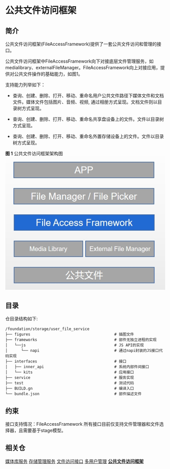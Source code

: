 # 公共文件访问框架

## 简介

公共文件访问框架(FileAccessFramework)提供了一套公共文件访问和管理的接口。

公共文件访问框架中FileAccessFramework向下对接底层文件管理服务，如medialibrary、externalFileManager。FileAccessFramework向上对接应用，提供对公共文件操作的基础能力，如图1。

支持能力列举如下：
- 查询、创建、删除、打开、移动、重命名用户公共文件路径下媒体文件和文档文件。媒体文件包括图片、音频、视频, 通过相册方式呈现。文档文件则以目录树方式呈现。

- 查询、创建、删除、打开、移动、重命名共享盘设备上的文件。文件以目录树方式呈现。

- 查询、创建、删除、打开、移动、重命名外置存储设备上的文件。文件以目录树方式呈现。

**图 1**  公共文件访问框架架构图
![](figures/file_access_framework.png "公共文件访问框架架构图")

## 目录

仓目录结构如下:
```
/foundation/storage/user_file_service
├── figures                                     # 插图文件
├── frameworks                                  # 部件无独立进程的实现
│   └──js                                       # JS API的实现
│      └── napi                                 # 通过napi封装的JS接口代码实现
├── interfaces                                  # 接口
│   ├── inner_api                               # 系统内部件间接口
│   └── kits                                    # 应用接口
├── service                                     # 服务实现
├── test                                        # 测试代码
├── BUILD.gn                                    # 编译入口
└── bundle.json                                 # 部件描述文件
```

## 约束
接口支持情况：FileAccessFramework 所有接口目前仅支持文件管理器和文件选择器，且需要基于stage模型。

## 相关仓
[媒体库服务](https://gitee.com/openharmony/multimedia_medialibrary_standard)
[存储管理服务](https://gitee.com/openharmony/filemanagement_storage_service)
[文件访问接口](https://gitee.com/openharmony/filemanagement_file_api)
[多用户管理](http:////gitee.com/openharmony/account_os_account)
[**公共文件访问框架**](https://gitee.com/openharmony/filemanagement_user_file_service)





